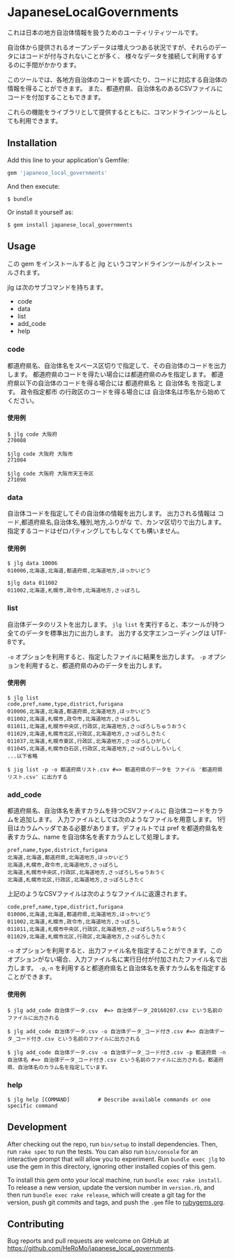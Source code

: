 # JapaneseLocalGovernments

これは日本の地方自治体情報を扱うためのユーティリティツールです。

自治体から提供されるオープンデータは増えつつある状況ですが、それらのデータにはコードが付与されないことが多く、
様々なデータを接続して利用するするのに手間がかかります。

このツールでは、各地方自治体のコードを調べたり、コードに対応する自治体の情報を得ることができます。
また、都道府県、自治体名のあるCSVファイルにコードを付加することもできます。

これらの機能をライブラリとして提供するとともに、コマンドラインツールとしても利用できます。

## Installation

Add this line to your application's Gemfile:

```ruby
gem 'japanese_local_governments'
```

And then execute:

    $ bundle

Or install it yourself as:

    $ gem install japanese_local_governments

## Usage

この gem をインストールすると jlg というコマンドラインツールがインストールされます。

jlg は次のサブコマンドを持ちます。

- code
- data
- list
- add_code
- help

### code
都道府県名、自治体名をスペース区切りで指定して、その自治体のコードを出力します。
都道府県のコードを得たい場合には都道府県のみを指定します。
都道府県以下の自治体のコードを得る場合には 都道府県名 と 自治体名 を指定します。
政令指定都市 の行政区のコードを得る場合には 自治体名は市名から始めてください。

#### 使用例
    $ jlg code 大阪府
    270008
    
    $jlg code 大阪府 大阪市
    271004
    
    $jlg code 大阪府 大阪市天王寺区
    271098

### data
自治体コードを指定してその自治体の情報を出力します。
出力される情報は コード,都道府県名,自治体名,種別,地方,ふりがな で、カンマ区切りで出力します。
指定するコードはゼロパティングしてもしなくても構いません。

#### 使用例
    $ jlg data 10006
    010006,北海道,北海道,都道府県,北海道地方,ほっかいどう
    
    $jlg data 011002
    011002,北海道,札幌市,政令市,北海道地方,さっぽろし

### list
自治体データのリストを出力します。
`jlg list` を実行すると、本ツールが持つ全てのデータを標準出力に出力します。
出力する文字エンコーディングは UTF-8です。

`-o` オプションを利用すると、指定したファイルに結果を出力します。
`-p` オプションを利用すると、都道府県のみのデータを出力します。

#### 使用例
    $ jlg list
    code,pref,name,type,district,furigana
    010006,北海道,北海道,都道府県,北海道地方,ほっかいどう
    011002,北海道,札幌市,政令市,北海道地方,さっぽろし
    011011,北海道,札幌市中央区,行政区,北海道地方,さっぽろしちゅうおうく
    011029,北海道,札幌市北区,行政区,北海道地方,さっぽろしきたく
    011037,北海道,札幌市東区,行政区,北海道地方,さっぽろしひがしく
    011045,北海道,札幌市白石区,行政区,北海道地方,さっぽろししろいしく
    ...以下省略
    
    $ jig list -p -o 都道府県リスト.csv #=> 都道府県のデータを ファイル '都道府県リスト.csv' に出力する
    

### add_code
都道府県名、自治体名を表すカラムを持つCSVファイルに 自治体コードをカラムを追加します。
入力ファイルとしては次のようなファイルを用意します。 
1行目はカラムヘッダである必要があります。デフォルトでは pref を都道府県名を表すカラム、name を自治体名を表すカラムとして処理します。

    pref,name,type,district,furigana
    北海道,北海道,都道府県,北海道地方,ほっかいどう
    北海道,札幌市,政令市,北海道地方,さっぽろし
    北海道,札幌市中央区,行政区,北海道地方,さっぽろしちゅうおうく
    北海道,札幌市北区,行政区,北海道地方,さっぽろしきたく

上記のようなCSVファイルは次のようなファイルに返還されます。

    code,pref,name,type,district,furigana
    010006,北海道,北海道,都道府県,北海道地方,ほっかいどう
    011002,北海道,札幌市,政令市,北海道地方,さっぽろし
    011011,北海道,札幌市中央区,行政区,北海道地方,さっぽろしちゅうおうく
    011029,北海道,札幌市北区,行政区,北海道地方,さっぽろしきたく

`-o` オプションを利用すると、出力ファイル名を指定することができます。このオプションがない場合、入力ファイル名に実行日付が付加されたファイル名で出力します。
`-p`,`-n` を利用すると都道府県名と自治体名を表すカラム名を指定することができます。
#### 使用例
    $ jlg add_code 自治体データ.csv  #=> 自治体データ_20160207.csv という名前のファイルに出力される
    
    $ jlg add_code 自治体データ.csv -o 自治体データ_コード付き.csv #=> 自治体データ_コード付き.csv という名前のファイルに出力される
    
    $ jlg add_code 自治体データ.csv -o 自治体データ_コード付き.csv -p 都道府県 -n 自治体名 #=> 自治体データ_コード付き.csv という名前のファイルに出力される。都道府県、自治体名のカラム名を指定しています。
  
### help
    $ jlg help [COMMAND]         # Describe available commands or one specific command
  

## Development

After checking out the repo, run `bin/setup` to install dependencies. 
Then, run `rake spec` to run the tests. 
You can also run `bin/console` for an interactive prompt that will allow you to experiment. 
Run `bundle exec jlg` to use the gem in this directory, ignoring other installed copies of this gem.

To install this gem onto your local machine, run `bundle exec rake install`. 
To release a new version, update the version number in `version.rb`, 
and then run `bundle exec rake release`, which will create a git tag for the version, 
push git commits and tags, and push the `.gem` file to [rubygems.org](https://rubygems.org).

## Contributing

Bug reports and pull requests are welcome on GitHub at https://github.com/HeRoMo/japanese_local_governments.

